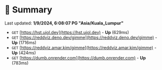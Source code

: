 # 📖 Summary
Last updated: **1/9/2024, 6:08:07 PG "Asia/Kuala_Lumpur"**

- `GET` [https://hst.ujol.dev](https://hst.ujol.dev) - **Up** (629ms)
- `GET` [https://reddviz.deno.dev/gimme](https://reddviz.deno.dev/gimme) - **Up** (1716ms)
- `GET` [https://reddviz.amar.kim/gimme](https://reddviz.amar.kim/gimme) - **Up** (424ms)
- `GET` [https://dumb.onrender.com](https://dumb.onrender.com) - **Up** (783ms)
